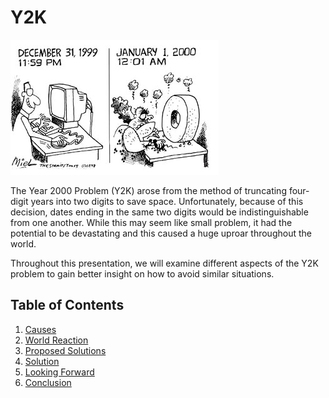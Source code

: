 # Y2K

![](/images/y2k_comic.jpg?raw=true "New Story")

The Year 2000 Problem (Y2K) arose from the method of truncating four-digit years into two digits to save space. Unfortunately, because of this decision, dates ending in the same two digits would be indistinguishable from one another. While this may seem like small problem, it had the potential to be devastating and this caused a huge uproar throughout the world.

Throughout this presentation, we will examine different aspects of the Y2K problem to gain better insight on how to avoid similar situations.

## Table of Contents
1. [Causes](https://github.com/rpcrimi/Y2K/blob/master/markdown/causes.md)
2. [World Reaction](https://github.com/rpcrimi/Y2K/blob/master/markdown/world_reaction.md)
3. [Proposed Solutions](https://github.com/rpcrimi/Y2K/blob/master/markdown/proposed_solutions.md)
4. [Solution](https://github.com/rpcrimi/Y2K/blob/master/markdown/solution.md)
6. [Looking Forward](https://github.com/rpcrimi/Y2K/blob/master/markdown/looking_forward.md)
3. [Conclusion](https://github.com/rpcrimi/Y2K/blob/master/markdown/conclusion.md)